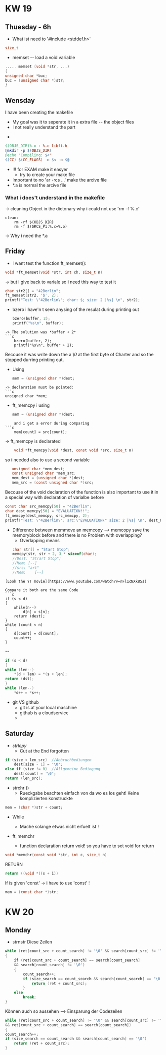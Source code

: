 
# KW 19


## Thuesday - 6h 
- What ist need to '#include <stddef.h>'
```c
size_t
```
- memset -- load a void variable 
```c
..... memset (void *str, ...)
{
unsigned char *buc;
buc = (unsigned char *)str;
}
```

## Wensday 
I have been creating the makefile 
- My goal was it to seperate it in a extra file -- the object files 
- I not really understand the part 
- ```
```makefile
$(OBJS_DIR)%.o : %.c libft.h
@mkdir -p $(OBJS_DIR)
@echo "Compiling: $<"
$(CC) $(CC_FLAGS) -c $< -o $@
```
- !!! for EXAM make it easyer 
	- try to create your make file 
- Important to no 'ar -rcs ...' make the arcive file
- *.a is normal the arcive file 

### What i does't understand in the makefile
-> cleaning Object in the dictonary 
	why i could not use 'rm -f %.c'
```
clean:
	rm -rf $(OBJS_DIR)
	rm -f $(SRCS_P1:%.c=%.o)
```
-> Why i need the *.a


## Friday
- I want test the function ft_memset():
```c
void *ft_memset(void *str, int ch, size_t n)
```
-> but i give back to variale so i need this way to test it 
```c
char str2[] = "42Berlin";
ft_memset(str2, '$', 2);
printf("Test: \"42Berlin\"; char: $; size: 2 |%s| \n", str2);
```

- bzero i have'n t seen anysing of the resulat during printing out 
	```c
	bzero(buffer, 2);
	printf("%s\n", buffer);
```
-> The solution was *buffer + 2*
```c
	bzero(buffer, 2);
	printf("%s\n", buffer + 2);
```
 Becouse it was write down the a *\0* at the first byte of Charter and so the stopped durring printing out. 

- Using 
  ```c
  mem = (unsigned char *)dest;
```
-> declaration must be pointed:
```c
unsigned char *mem;
```

- ft_memcpy i using 
	```c
	mem = (unsigned char *)dest;
```
    and i get a error during comparing 
```c
	mem[count] = src[count];
```
-> ft_memcpy is declarated 
```C
	void *ft_memcpy(void *dest, const void *src, size_t n)
```
 so i needed also to use a second variable 
 ```c
	unsigned char *mem_dest;
	const unsigned char *mem_src;
	mem_dest = (unsigned char *)dest;
	mem_src = (const unsigned char *)src;
```

Becouse of the void declaration of the function is also important to use it in a special way with declaration of varialbe before 

```c
const char src_memcpy[50] = "42Berlin";
char dest_memcpy[50] = "EVALUATION!!";
ft_memcpy(dest_memcpy, src_memcpy, 2);
printf("Test: \"42Berlin\"; src:\"EVALUATION\" size: 2 |%s| \n", dest_memcpy);
```

- Difference between memmove an memcopy 
	--> memcopy save the memoryblock before and there is no Problem with overlapping? 
    - Overlapping means 
    ```c
    char str[] = "Start Stop";
	memcpy(str, str + 2, 3 * sizeof(char);
	//Dest: "Strart Stop";
	//Mem: [--]
	//src: "art"
	//Mem:    [--]
```
[Look the YT movie](https://www.youtube.com/watch?v=nFl1cNXk85s)

Compare it both are the same Code 
```c
if (s < d)
{
	while(n--)
		d[n] = s[n];
	return (dest);
}
while (count < n)
{
	d[count] = d[count];
	count++;
}
```

--
```c
if (s < d)
{
while (len--)
	*(d + len) = *(s + len);
return (dst);
}
while (len--)
	*d++ = *s++;
```

- git VS github 
	- git is at your local maschine 
	- github is a cloudservice
	-


## Saturday
- *strlcpy*
	- Cut at the End forgotten 
```c
if (size < len_src)  //Abbruchbediungen 
	dest[size - 1] = '\0';
else if (size != 0)  //Allgemeine Bedingung
	dest[count] = '\0';
return (len_src);	
```
- strchr ()
	- Rueckgabe beachten einfach von da wo es los geht! Keine komplizierten konstruckte 
```c
mem = (char *)str + count;
```

- While 
	- Mache solange etwas nicht erfuelt ist ! 

- ft_memchr 
	- function declaration return void! so you have to set void for return 
```c
void *memchr(const void *str, int c, size_t n)
```

RETURN 
```c
return ((void *)(s + i))
```
If is given 'const' -> i have to use 'const' ! 
```c
mem = (const char *)str;
```

# KW 20 
## Monday 
- strnstr Diese Zeilen  
```c
while (ret[count_src + count_search] != '\0' && search[count_src] != '\0' && (count_src + count_search) < size_cmp)
{
	if (ret[count_src + count_search] == search[count_search]
	&& search[count_search] != '\0')
	{
		count_search++;
		if (size_search == count_search && search[count_search] == '\0')
			return (ret + count_src);
		}
	else
		break;
}
```
Können auch so aussehen --> Einsparung der Codezeilen
```c
while (ret[count_src + count_search] != '\0' && search[count_src] != '\0' && (count_src + count_search) < size_cmp
&& ret[count_src + count_search] == search[count_search])
{
count_search++;
if (size_search == count_search && search[count_search] == '\0')
	return (ret + count_src);
}
```
